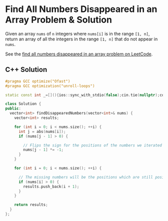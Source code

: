 # Find All Numbers Disappeared in an Array Problem & Solution

Given an array `nums` of `n` integers where `nums[i]` is in the range `[1, n]`, return an array of all the integers in the range `[1, n]` that do not appear in `nums`.

See the [find all numbers disappeared in an array problem on LeetCode](https://leetcode.com/problems/find-all-numbers-disappeared-in-an-array).

## C++ Solution

```cpp
#pragma GCC optimize("Ofast")
#pragma GCC optimization("unroll-loops")

static const int _=[](){ios::sync_with_stdio(false);cin.tie(nullptr);cout.tie(nullptr);return 0;}();

class Solution {
public:
  vector<int> findDisappearedNumbers(vector<int>& nums) {
    vector<int> results;

    for (int i = 0; i < nums.size(); ++i) {
      int j = abs(nums[i]);
      if (nums[j - 1] > 0) {

        // Flips the sign for the positions of the numbers we iterated on.
        nums[j - 1] *= -1;
      }
    }

    for (int i = 0; i < nums.size(); ++i) {

      // The missing numbers will be the positions which are still positive integers.
      if (nums[i] > 0) {
        results.push_back(i + 1);
      }
    }

    return results;
  }
};
```
